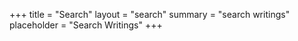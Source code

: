 +++
title = "Search"
layout = "search"
summary = "search writings"
placeholder = "Search Writings"
+++
